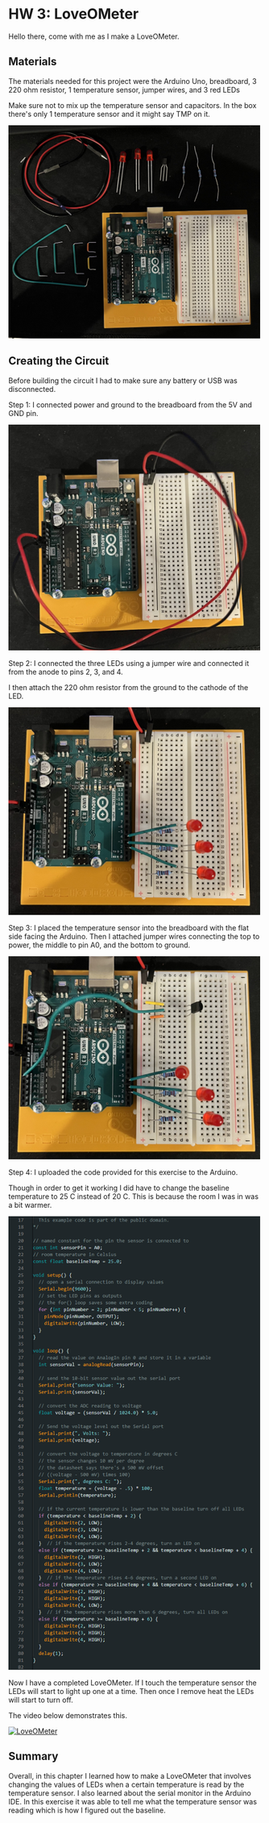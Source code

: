 # HW 3: LoveOMeter
Hello there, come with me as I make a LoveOMeter.

## Materials

The materials needed for this project were the Arduino Uno, breadboard, 3 220 ohm resistor, 1 temperature sensor, jumper wires, and 3 red LEDs

Make sure not to mix up the temperature sensor and capacitors. In the box there's only 1 temperature sensor and it might say TMP on it.

<img src="Materials.jpg" alt="Materials" width = 500>

## Creating the Circuit

Before building the circuit I had to make sure any battery or USB was disconnected.

Step 1: I connected power and ground to the breadboard from the 5V and GND pin.

<img src="Connecting Power.jpeg" alt="Final" width = 500>

Step 2: I connected the three LEDs using a jumper wire and connected it from the anode to pins 2, 3, and 4.

I then attach the 220 ohm resistor from the ground to the cathode of the LED.

<img src="Connecting LEDs.jpeg" alt="Connecting LEDs" width = 500>

Step 3: I placed the temperature sensor into the breadboard with the flat side facing the Arduino.
Then I attached jumper wires connecting the top to power, the middle to pin A0, and the bottom to ground.

<img src="Final.jpeg" alt="Finished Circuit" width = 500>


Step 4: I uploaded the code provided for this exercise to the Arduino.

Though in order to get it working I did have to change the baseline temperature to 25 C instead of 20 C.
This is because the room I was in was a bit warmer.

<img src="Code.png" alt="Code" width = 500>

Now I have a completed LoveOMeter. 
If I touch the temperature sensor the LEDs will start to light up one at a time.
Then once I remove heat the LEDs will start to turn off.

The video below demonstrates this.

[![LoveOMeter](https://img.youtube.com/vi/ddmTEvk-ckk/0.jpg)](https://youtu.be/ddmTEvk-ckk)

## Summary

Overall, in this chapter I learned how to make a LoveOMeter that involves changing the values of LEDs when a certain temperature is read by the temperature sensor.
I also learned about the serial monitor in the Arduino IDE. 
In this exercise it was able to tell me what the temperature sensor was reading which is how I figured out the baseline.

